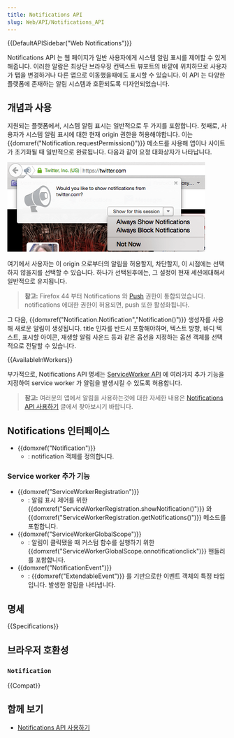 ```yaml
---
title: Notifications API
slug: Web/API/Notifications_API
---
```

{{DefaultAPISidebar("Web Notifications")}}

Notifications API 는 웹 페이지가 일반 사용자에게 시스템 알림 표시를 제어할 수 있게 해줍니다. 이러한 알람은 최상단 브라우징 컨텍스트 뷰포트의 바깥에 위치하므로 사용자가 탭을 변경하거나 다른 앱으로 이동했을때에도 표시할 수 있습니다. 이 API 는 다양한 플랫폼에 존재하는 알림 시스템과 호환되도록 디자인되었습니다.

## 개념과 사용

지원되는 플랫폼에서, 시스템 알림 표시는 일반적으로 두 가지를 포함합니다. 첫째로, 사용자가 시스템 알림 표시에 대한 현재 origin 권한을 허용해야합니다. 이는 {{domxref("Notification.requestPermission()")}} 메소드를 사용해 앱이나 사이트가 초기화될 때 일반적으로 완료됩니다. 다음과 같이 요청 대화상자가 나타납니다.

![](notification-bubble.png)

여기에서 사용자는 이 origin 으로부터의 알림을 허용할지, 차단할지, 이 시점에는 선택하지 않을지를 선택할 수 있습니다. 하나가 선택된후에는, 그 설정이 현재 세션에대해서 일반적으로 유지됩니다.

> **참고:** Firefox 44 부터 Notifications 와 [Push](/ko/docs/Web/API/Push_API) 권한이 통합되었습니다. notifications 에대한 권한이 허용되면, push 또한 활성화됩니다.

그 다음, {{domxref("Notification.Notification","Notification()")}} 생성자를 사용해 새로운 알림이 생성됩니다. title 인자를 반드시 포함해야하며, 텍스트 방향, 바디 텍스트, 표시할 아이콘, 재생할 알림 사운드 등과 같은 옵션을 지정하는 옵션 객체를 선택적으로 전달할 수 있습니다.

{{AvailableInWorkers}}

부가적으로, Notifications API 명세는 [ServiceWorker API](/ko/docs/Web/API/Service_Worker_API) 에 여러가지 추가 기능을 지정하여 service worker 가 알림을 발생시킬 수 있도록 허용합니다.

> **참고:** 여러분의 앱에서 알림을 사용하는것에 대한 자세한 내용은 [Notifications API 사용하기](/ko/docs/WebAPI/Using_Web_Notifications) 글에서 찾아보시기 바랍니다.

## Notifications 인터페이스

- {{domxref("Notification")}}
  - : notification 객체를 정의합니다.

### Service worker 추가 기능

- {{domxref("ServiceWorkerRegistration")}}
  - : 알림 표시 제어를 위한 {{domxref("ServiceWorkerRegistration.showNotification()")}} 와 {{domxref("ServiceWorkerRegistration.getNotifications()")}} 메소드를 포함합니다.
- {{domxref("ServiceWorkerGlobalScope")}}
  - : 알림이 클릭됐을 때 커스텀 함수를 실행하기 위한 {{domxref("ServiceWorkerGlobalScope.onnotificationclick")}} 핸들러를 포함합니다.
- {{domxref("NotificationEvent")}}
  - : {{domxref("ExtendableEvent")}} 를 기반으로한 이벤트 객체의 특정 타입입니다. 발생한 알림을 나타냅니다.

## 명세

{{Specifications}}

## 브라우저 호환성

### `Notification`

{{Compat}}

## 함께 보기

- [Notifications API 사용하기](/ko/docs/WebAPI/Using_Web_Notifications)
